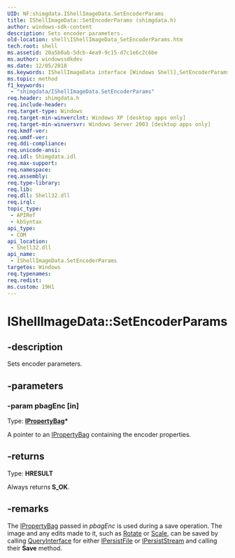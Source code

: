 ```yaml
---
UID: NF:shimgdata.IShellImageData.SetEncoderParams
title: IShellImageData::SetEncoderParams (shimgdata.h)
author: windows-sdk-content
description: Sets encoder parameters.
old-location: shell\IShellImageData_SetEncoderParams.htm
tech.root: shell
ms.assetid: 20a5b0ab-5dcb-4ea9-9c15-d7c1e6c2c6be
ms.author: windowssdkdev
ms.date: 12/05/2018
ms.keywords: IShellImageData interface [Windows Shell],SetEncoderParams method, IShellImageData.SetEncoderParams, IShellImageData::SetEncoderParams, SetEncoderParams, SetEncoderParams method [Windows Shell], SetEncoderParams method [Windows Shell],IShellImageData interface, _shell_IShellImageData_SetEncoderParams, shell.IShellImageData_SetEncoderParams, shimgdata/IShellImageData::SetEncoderParams
ms.topic: method
f1_keywords: 
 - "shimgdata/IShellImageData.SetEncoderParams"
req.header: shimgdata.h
req.include-header: 
req.target-type: Windows
req.target-min-winverclnt: Windows XP [desktop apps only]
req.target-min-winversvr: Windows Server 2003 [desktop apps only]
req.kmdf-ver: 
req.umdf-ver: 
req.ddi-compliance: 
req.unicode-ansi: 
req.idl: Shimgdata.idl
req.max-support: 
req.namespace: 
req.assembly: 
req.type-library: 
req.lib: 
req.dll: Shell32.dll
req.irql: 
topic_type:
 - APIRef
 - kbSyntax
api_type:
 - COM
api_location:
 - Shell32.dll
api_name:
 - IShellImageData.SetEncoderParams
targetos: Windows
req.typenames: 
req.redist: 
ms.custom: 19H1
---
```


# IShellImageData::SetEncoderParams


## -description


Sets encoder parameters.


## -parameters




### -param pbagEnc [in]

Type: <b><a href="https://docs.microsoft.com/previous-versions/windows/internet-explorer/ie-developer/platform-apis/aa768196(v=vs.85)">IPropertyBag</a>*</b>

A pointer to an <a href="https://docs.microsoft.com/previous-versions/windows/internet-explorer/ie-developer/platform-apis/aa768196(v=vs.85)">IPropertyBag</a> containing the encoder properties.


## -returns



Type: <b>HRESULT</b>

Always returns<b> S_OK</b>.




## -remarks



The <a href="https://docs.microsoft.com/previous-versions/windows/internet-explorer/ie-developer/platform-apis/aa768196(v=vs.85)">IPropertyBag</a> passed in <i>pbagEnc</i> is used during a save operation. The image and any edits made to it, such as <a href="https://docs.microsoft.com/windows/desktop/api/shimgdata/nf-shimgdata-ishellimagedata-rotate">Rotate</a> or <a href="https://docs.microsoft.com/windows/desktop/api/shimgdata/nf-shimgdata-ishellimagedata-scale">Scale</a>, can be saved by calling <a href="https://docs.microsoft.com/windows/desktop/api/unknwn/nf-unknwn-iunknown-queryinterface(q_)">QueryInterface</a> for either <a href="https://docs.microsoft.com/windows/desktop/api/objidl/nn-objidl-ipersistfile">IPersistFile</a> or <a href="https://docs.microsoft.com/windows/desktop/api/objidl/nn-objidl-ipersiststream">IPersistStream</a> and calling their <b>Save</b> method.



